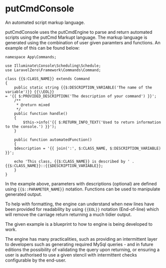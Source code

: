 # putCmdConsole

An automated script markup language.

putCmdConsole uses the putCmdEngine to parse and return automated scripts using the putCmd Markupt language.
The markup language is generated using the combination of user given paramters and functions. 
An example of this can be found below:

```
namespace App\Commands;

use Illuminate\Console\Scheduling\Schedule;
use LaravelZero\Framework\Commands\Command;

class {{$:CLASS_NAME}} extends Command
{
    public static string {{$:DESCRIPTION_VARIABLE('The name of the variable')}} {{\\EOL}}
= '{{ $:PROVIDED_DESCRIPTION('The description of your command') }}';
    /**
     * @return mixed
     */
    public function handle()
    {
        $this->info('{{ $:RETURN_INFO_TEXT('Used to return information to the console.') }}');
    }

    public function automatedFunction()
    {
	$description = '{{ join(':', $:CLASS_NAME, $:DESCRIPTION_VARIABLE) }}';

	echo 'This class, {{$:CLASS_NAME}} is described by ' . {{$:CLASS_NAME}}::{{$DESCRIPTION_VARIABLE}};
    }
}
```

In the example above, parameters with descriptions (optional) are defined using ```{{$::PARAMETER_NAME}}``` notation. Functions can be used to manipulate generated output. 

To help with formatting, the engine can understand when new lines have been provided for readability by using ```{{EOL}}``` notation (End-of-line) which will remove the carriage return returning a much tidier output.

The given example is a blueprint to how to engine is being developed to work.

The engine has many practicalities, such as providing an intermittent layer to developers such as generating required MySql queries - and in future editions the possibility of validating the query upon returning, or ensuring a user is authorised to use a given stencil with intermittent checks configurable by the end-user.
